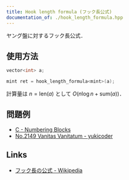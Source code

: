 ```yaml
---
title: Hook length formula (フック長公式)
documentation_of: ./hook_length_formula.hpp
---
```


ヤング盤に対するフック長公式．

## 使用方法

```cpp
vector<int> a;

mint ret = hook_length_formula<mint>(a);
```

計算量は $n = \mathrm{len}(a)$ として $O(n \log n + \mathrm{sum}(a))$．

## 問題例

- [C - Numbering Blocks](https://atcoder.jp/contests/judge-update-202004/tasks/judge_update_202004_c)
- [No.2149 Vanitas Vanitatum - yukicoder](https://yukicoder.me/problems/no/2149)

## Links

- [フック長の公式 - Wikipedia](https://ja.wikipedia.org/wiki/%E3%83%95%E3%83%83%E3%82%AF%E9%95%B7%E3%81%AE%E5%85%AC%E5%BC%8F)
